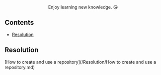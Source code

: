 <p align="center">
	Enjoy learning new knowledge. &#128536;
</p>



## Contents

- [Resolution](#Resolution)



## Resolution

[How to create and use a repository](/Resolution/How to create and use a repository.md)

